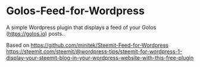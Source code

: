 # Golos-Feed-for-Wordpress
A simple Wordpress plugin that displays a feed of your Golos (https://golos.io) posts.

Based on https://github.com/minitek/Steemit-Feed-for-Wordpress
https://steemit.com/steemit/@wordpress-tips/steemit-for-wordpress-1-display-your-steemit-blog-in-your-wordpress-website-with-this-free-plugin
